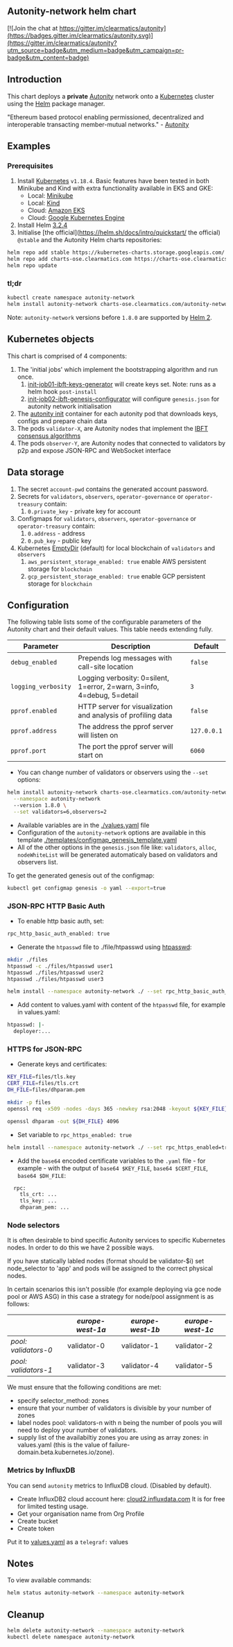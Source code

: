 ## Autonity-network helm chart

[![Join the chat at https://gitter.im/clearmatics/autonity](https://badges.gitter.im/clearmatics/autonity.svg)](https://gitter.im/clearmatics/autonity?utm_source=badge&utm_medium=badge&utm_campaign=pr-badge&utm_content=badge)

## Introduction
This chart deploys a **private** [Autonity](https://www.autonity.io/) network onto a [Kubernetes](http://kubernetes.io) cluster using the [Helm](https://helm.sh) package manager.

"Ethereum based protocol enabling permissioned, decentralized and interoperable transacting member-mutual networks." - [Autonity](https://www.autonity.io)

## Examples
### Prerequisites
1. Install [Kubernetes](http://kubernetes.io) `v1.18.4`. Basic features have been tested in both Minikube and Kind with extra functionality available in EKS and GKE:
   - Local: [Minikube](https://kubernetes.io/docs/tasks/tools/install-minikube/)
   - Local: [Kind](https://kind.sigs.k8s.io/docs/user/quick-start)
   - Cloud: [Amazon EKS](https://eksworkshop.com/prerequisites/self_paced/)
   - Cloud: [Google Kubernetes Engine](https://cloud.google.com/kubernetes-engine/docs/quickstart)
1. Install Helm [3.2.4](https://github.com/helm/helm/releases/tag/v3.2.4)
1. Initialise [the official](https://helm.sh/docs/intro/quickstart/ the official) `@stable` and the Autonity Helm charts repositories:
```bash
helm repo add stable https://kubernetes-charts.storage.googleapis.com/
helm repo add charts-ose.clearmatics.com https://charts-ose.clearmatics.com/
helm repo update
```

### tl;dr
```bash
kubectl create namespace autonity-network
helm install autonity-network charts-ose.clearmatics.com/autonity-network --namespace autonity-network --version 1.8.0
```
Note: `autonity-network` versions before `1.8.0` are supported by [Helm 2](https://github.com/clearmatics/charts-ose/).

## Kubernetes objects
This chart is comprised of 4 components:
1. The 'initial jobs' which implement the bootstrapping algorithm and run once.
   1. [init-job01-ibft-keys-generator](https://github.com/clearmatics/ibft-keys-generator) will create keys set. Note: runs as a helm hook `post-install`
   1. [init-job02-ibft-genesis-configurator](https://github.com/clearmatics/ibft-genesis-configurator) will configure `genesis.json` for autonity network initialisation
1. The [autonity init](https://github.com/clearmatics/autonity-init) container for each autonity pod that downloads keys, configs and prepare chain data
1. The pods `validator-X`, are Autonity nodes that implement the [IBFT consensus algorithms](https://docs.autonity.io/IBFT/index.html)
1. The pods `observer-Y`, are Autonity nodes that connected to validators by p2p and expose JSON-RPC and WebSocket interface

## Data storage
1. The secret `account-pwd` contains the generated account password.
1. Secrets for `validators`, `observers`, `operator-governance` or `operator-treasury` contain:
   1. `0.private_key` - private key for account
1. Configmaps for `validators`, `observers`, `operator-governance` or `operator-treasury` contain:
   1. `0.address` - address
   1. `0.pub_key` - public key
1. Kubernetes [EmptyDir](https://kubernetes.io/docs/concepts/storage/volumes/#emptydir) (default) for local blockchain of `validators` and `observers`
   1. `aws_persistent_storage_enabled: true` enable AWS persistent storage for `blockchain`
   1. `gcp_persistent_storage_enabled: true` enable GCP persistent storage for `blockchain`

## Configuration
The following table lists some of the configurable parameters of the Autonity chart and their default values. This table needs extending fully.

| Parameter                         | Description                                   | Default                               |
|-----------------------------------|-----------------------------------------------|---------------------------------------|
| `debug_enabled`                   | Prepends log messages with call-site location | `false`                               |
| `logging_verbosity`               | Logging verbosity: 0=silent, 1=error, 2=warn, 3=info, 4=debug, 5=detail | `3`         |
| `pprof.enabled`                   | HTTP server for visualization and analysis of profiling data | `false`                |
| `pprof.address`                   | The address the pprof server will listen on   | `127.0.0.1`                           |
| `pprof.port`                      | The port the pprof server will start on       | `6060`                                |

- You can change number of validators or observers using the `--set` options:

```bash
helm install autonity-network charts-ose.clearmatics.com/autonity-network \
  --namespace autonity-network
  --version 1.8.0 \
  --set validators=6,observers=2
```

- Available variables are in the [./values.yaml](values.yaml) file
- Configuration of the `autonity-network` options are available in this template [./templates/configmap_genesis_template.yaml](templates/configmap_genesis_template.yaml)
- All of the other options in the `genesis.json` file like: `validators`, `alloc`, `nodeWhiteList` will be generated automaticaly based on validators and observers list.

To get the generated genesis out of the configmap:
```bash
kubectl get configmap genesis -o yaml --export=true
```

### JSON-RPC HTTP Basic Auth
* To enable http basic auth, set:
```bash
rpc_http_basic_auth_enabled: true
```

* Generate the `htpasswd` file to ./file/htpasswd using [htpasswd](https://httpd.apache.org/docs/2.4/programs/htpasswd.html):
```bash
mkdir ./files
htpasswd -c ./files/htpasswd user1
htpasswd ./files/htpasswd user2
htpasswd ./files/htpasswd user3
```

```bash
helm install --namespace autonity-network ./ --set rpc_http_basic_auth_enabled=true
```

* Add content to values.yaml with content of the `htpasswd` file, for example in values.yaml:
```bash
htpasswd: |-
  deployer:...
```

### HTTPS for JSON-RPC
* Generate keys and certificates:
```bash
KEY_FILE=files/tls.key
CERT_FILE=files/tls.crt
DH_FILE=files/dhparam.pem

mkdir -p files
openssl req -x509 -nodes -days 365 -newkey rsa:2048 -keyout ${KEY_FILE} -out ${CERT_FILE}

openssl dhparam -out ${DH_FILE} 4096
```

* Set variable to `rpc_https_enabled: true`
```bash
helm install --namespace autonity-network ./ --set rpc_https_enabled=true
```

* Add the `base64` encoded certificate variables to the `.yaml` file - for example - with the output of `base64 $KEY_FILE`, `base64 $CERT_FILE`, `base64 $DH_FILE`:
```bash
  rpc:
    tls_crt: ...
    tls_key: ...
    dhparam_pem: ...
```

### Node selectors
It is often desirable to bind specific Autonity services to specific Kubernetes nodes. In order to do this we have 2 possible ways.

If you have statically labled nodes (format should be validator-$i) set node_selector to 'app' and pods will be assigned to the correct physical nodes.

In certain scenarios this isn't possible (for example deploying via gce node pool or AWS ASG) in this case a strategy for node/pool assignment is as follows:

|                      | *europe-west-1a* | *europe-west-1b* | *europe-west-1c* |
|----------------------|------------------|------------------|------------------|
| *pool: validators-0* | validator-0      | validator-1      | validator-2      |
| *pool: validators-1* | validator-3      | validator-4      | validator-5      |

We must ensure that the following conditions are met:
- specify selector_method: zones
- ensure that your number of validators is divisible by your number of zones
- label nodes pool: validators-n with n being the number of pools you will need to deploy your number of validators.
- supply list of the availabiltiy zones you are using as array zones: in values.yaml (this is the value of failure-domain.beta.kubernetes.io/zone).

### Metrics by InfluxDB
You can send `autonity` metrics to InfluxDB cloud. (Disabled by default).
* Create InfluxDB2 cloud account here: [cloud2.influxdata.com](https://cloud2.influxdata.com/) It is for free for limited testing usage.
* Get your organisation name from Org Profile
* Create bucket
* Create token

Put it to [values.yaml](./values.yaml) as a `telegraf:` values

## Notes
To view available commands:
```bash
helm status autonity-network --namespace autonity-network
```

## Cleanup
```bash
helm delete autonity-network --namespace autonity-network
kubectl delete namespace autonity-network
```
